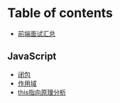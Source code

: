# Table of contents

* [前端面试汇总](README.md)

## JavaScript

* [闭包](javascript/bi-bao.md)
* [作用域](javascript/untitled-1.md)
* [this指向原理分析](javascript/untitled.md)

